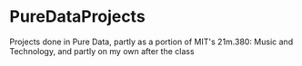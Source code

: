 # PureDataProjects
Projects done in Pure Data, partly as a portion of MIT's 21m.380: Music and Technology, and partly on my own after the class
